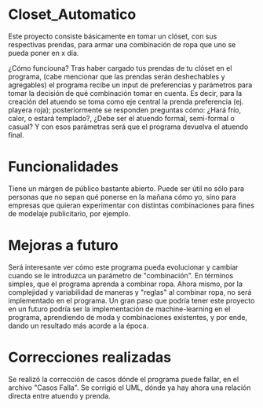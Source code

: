 # Closet_Automatico

Este proyecto consiste básicamente en tomar un clóset, con sus respectivas prendas, para armar una combinación de ropa que uno se pueda poner en x día. 

¿Cómo funciouna? Tras haber cargado tus prendas de tu clóset en el programa, (cabe mencionar que las prendas serán deshechables y agregables) el programa recibe un input de preferencias y parámetros para tomar la decisión de qué combinación tomar en cuenta.
Es decir, para la creación del atuendo se toma como eje central la prenda preferencia (ej. playera roja); posteriormente se responden preguntas cómo: ¿Hará frío, calor, o estará templado?, ¿Debe ser el atuendo formal, semi-formal o casual? Y con esos parámetras será que el programa devuelva el atuendo final. 

# Funcionalidades

Tiene un márgen de público bastante abierto.
Puede ser útil no sólo para personas que no sepan qué ponerse en la mañana cómo yo, sino para empresas que quieran experimentar con distintas combinaciones para fines de modelaje publicitario, por ejemplo. 

# Mejoras a futuro
Será interesante ver cómo este programa pueda evolucionar y cambiar cuando se le introduzca un parámetro de "combinación". En términos simples, que el programa aprenda a combinar ropa. Ahora mismo, por la complejidad y variabilidad de maneras y "reglas" al combinar ropa, no será implementado en el programa. 
Un gran paso que podría tener este proyecto en un futuro podría ser la implementación de machine-learning en el programa, aprendiendo de moda y combinaciones existentes, y por ende, dando un resultado más acorde a la época. 



# Correcciones realizadas

Se realizó la corrección de casos dónde el programa puede fallar, en el archivo "Casos Falla". 
Se corrigió el UML, dónde ya hay ahora una relación directa entre atuendo y prenda.  
